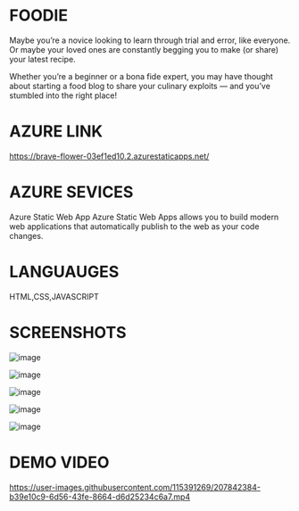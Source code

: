 # FOODIE

Maybe you’re a novice looking to learn through trial and error, like everyone. Or maybe your loved ones are constantly begging you to make (or share) your latest recipe.

Whether you’re a beginner or a bona fide expert, you may have thought about starting a food blog to share your culinary exploits — and you’ve stumbled into the right place!

# AZURE LINK
https://brave-flower-03ef1ed10.2.azurestaticapps.net/

# AZURE SEVICES
Azure Static Web App Azure Static Web Apps allows you to build modern web applications that automatically publish to the web as your code changes.

# LANGUAUGES 
HTML,CSS,JAVASCRIPT

# SCREENSHOTS
![image](https://user-images.githubusercontent.com/115391269/207837208-172c9338-7732-40df-86ce-2bfaa387ac3e.png)


![image](https://user-images.githubusercontent.com/115391269/207837268-991c054a-4c00-4ee6-ba1b-aa420bbf04f3.png)


![image](https://user-images.githubusercontent.com/115391269/207837340-41e349e0-a2ae-48c6-bb21-3c7997482e3d.png)


![image](https://user-images.githubusercontent.com/115391269/207837406-264479da-a789-40d9-91cd-d6a93fe74aba.png)


![image](https://user-images.githubusercontent.com/115391269/207837439-1a2b0ef2-be13-457a-9c1d-de985ce90bb4.png)




# DEMO VIDEO

https://user-images.githubusercontent.com/115391269/207842384-b39e10c9-6d56-43fe-8664-d6d25234c6a7.mp4




